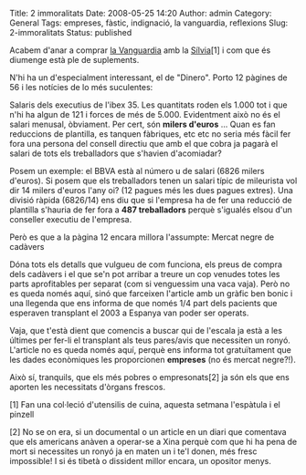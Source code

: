 Title: 2 immoralitats
Date: 2008-05-25 14:20
Author: admin
Category: General
Tags: empreses, fàstic, indignació, la vanguardia, reflexions
Slug: 2-immoralitats
Status: published

Acabem d'anar a comprar <a href="http://www.lavanguardia.es/" target="_blank" rel="noopener">la Vanguardia</a> amb la <a href="http://silvia.badall.net" target="_blank" rel="noopener">Sílvia</a>\[1\] i com que és diumenge està ple de suplements.

N'hi ha un d'especialment interessant, el de "Dinero". Porto 12 pàgines de 56 i les notícies de lo més suculentes:

Salaris dels executius de l'ibex 35. Les quantitats roden els 1.000 tot i que n'hi ha algun de 121 i forces de més de 5.000. Evidentment això no és el salari menusal, òbviament. Per cert, són **milers d'euros** ... Quan es fan reduccions de plantilla, es tanquen fàbriques, etc etc no seria més fàcil fer fora una persona del consell directiu que amb el que cobra ja pagarà el salari de tots els treballadors que s'havien d'acomiadar?

Posem un exemple: el BBVA està al número u de salari (6826 milers d'euros). Si posem que els treballadors tenen un salari típic de mileurista vol dir 14 milers d'euros l'any oi? (12 pagues més les dues pagues extres). Una divisió ràpida (6826/14) ens diu que si l'empresa ha de fer una reducció de plantilla s'hauria de fer fora a **487 treballadors** perquè s'igualés elsou d'un conseller executiu de l'empresa.

Però es que a la pàgina 12 encara millora l'assumpte: Mercat negre de cadàvers

Dóna tots els detalls que vulgueu de com funciona, els preus de compra dels cadàvers i el que se'n pot arribar a treure un cop venudes totes les parts aprofitables per separat (com si venguessim una vaca vaja). Però no es queda només aquí, sinó que farceixen l'article amb un gràfic ben bonic i una llegenda que ens informa de que només 1/4 part dels pacients que esperaven transplant el 2003 a Espanya van poder ser operats.

Vaja, que t'està dient que comencis a buscar qui de l'escala ja està a les últimes per fer-li el transplant als teus pares/avis que necessiten un ronyó. L'article no es queda només aquí, perquè ens informa tot gratuïtament que les dades econòmiques les proporcionen **empreses** (no és mercat negre?!).

Això sí, tranquils, que els més pobres o empresonats\[2\] ja són els que ens aporten les necessitats d'òrgans frescos.

\[1\] Fan una col·leció d'utensilis de cuina, aquesta setmana l'espàtula i el pinzell

\[2\] No se on era, si un documental o un article en un diari que comentava que els americans anàven a operar-se a Xina perquè com que hi ha pena de mort si necessites un ronyó ja en maten un i te'l donen, més fresc impossible! I si és tibetà o dissident millor encara, un opositor menys.
